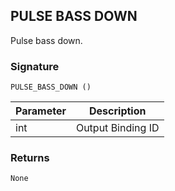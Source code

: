 ## PULSE BASS DOWN

Pulse bass down.


### Signature

`PULSE_BASS_DOWN ()`


| Parameter | Description |
| --- | --- |
| int | Output Binding ID |


### Returns

`None`